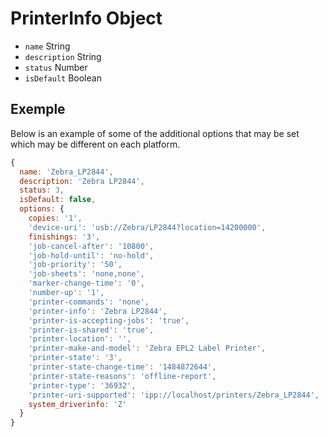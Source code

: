 # PrinterInfo Object

* `name` String
* `description` String
* `status` Number
* `isDefault` Boolean

## Exemple

Below is an example of some of the additional options that may be set which may be different on each platform.

```javascript
{
  name: 'Zebra_LP2844',
  description: 'Zebra LP2844',
  status: 3,
  isDefault: false,
  options: {
    copies: '1',
    'device-uri': 'usb://Zebra/LP2844?location=14200000',
    finishings: '3',
    'job-cancel-after': '10800',
    'job-hold-until': 'no-hold',
    'job-priority': '50',
    'job-sheets': 'none,none',
    'marker-change-time': '0',
    'number-up': '1',
    'printer-commands': 'none',
    'printer-info': 'Zebra LP2844',
    'printer-is-accepting-jobs': 'true',
    'printer-is-shared': 'true',
    'printer-location': '',
    'printer-make-and-model': 'Zebra EPL2 Label Printer',
    'printer-state': '3',
    'printer-state-change-time': '1484872644',
    'printer-state-reasons': 'offline-report',
    'printer-type': '36932',
    'printer-uri-supported': 'ipp://localhost/printers/Zebra_LP2844',
    system_driverinfo: 'Z'
  }
}
```
